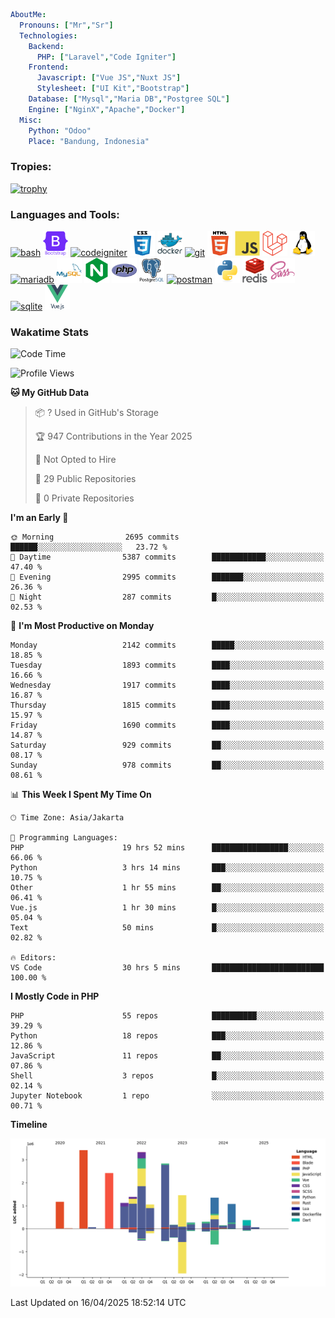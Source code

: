 ```yaml
AboutMe:
  Pronouns: ["Mr","Sr"]
  Technologies:
    Backend:
      PHP: ["Laravel","Code Igniter"]
    Frontend:
      Javascript: ["Vue JS","Nuxt JS"]
      Stylesheet: ["UI Kit","Bootstrap"]
    Database: ["Mysql","Maria DB","Postgree SQL"]
    Engine: ["NginX","Apache","Docker"]
  Misc:
    Python: "Odoo"
    Place: "Bandung, Indonesia"
```
### Tropies:

[![trophy](https://github-profile-trophy.vercel.app/?username=vheins&rank=-C,-B)](https://github.com/vheins)

### Languages and Tools:

[<img src="https://www.vectorlogo.zone/logos/gnu_bash/gnu_bash-icon.svg" alt="bash" width="40" height="40"/>](https://www.gnu.org/software/bash/)
[<img src="https://raw.githubusercontent.com/devicons/devicon/master/icons/bootstrap/bootstrap-plain-wordmark.svg" alt="bootstrap" width="40" height="40"/>](https://getbootstrap.com)
[<img src="https://cdn.worldvectorlogo.com/logos/codeigniter.svg" alt="codeigniter" width="40" height="40"/>](https://codeigniter.com)
[<img src="https://raw.githubusercontent.com/devicons/devicon/master/icons/css3/css3-original-wordmark.svg" alt="css3" width="40" height="40"/>](https://www.w3schools.com/css/)
[<img src="https://raw.githubusercontent.com/devicons/devicon/master/icons/docker/docker-original-wordmark.svg" alt="docker" width="40" height="40"/>](https://www.docker.com/)
[<img src="https://www.vectorlogo.zone/logos/git-scm/git-scm-icon.svg" alt="git" width="40" height="40"/>](https://git-scm.com/)
[<img src="https://raw.githubusercontent.com/devicons/devicon/master/icons/html5/html5-original-wordmark.svg" alt="html5" width="40" height="40"/>](https://www.w3.org/html/)
[<img src="https://raw.githubusercontent.com/devicons/devicon/master/icons/javascript/javascript-original.svg" alt="javascript" width="40" height="40"/>](https://developer.mozilla.org/en-US/docs/Web/JavaScript)
[<img src="https://raw.githubusercontent.com/devicons/devicon/master/icons/laravel/laravel-original.svg" alt="laravel" width="40" height="40"/>](https://laravel.com/)
[<img src="https://raw.githubusercontent.com/devicons/devicon/master/icons/linux/linux-original.svg" alt="linux" width="40" height="40"/>](https://www.linux.org/)
[<img src="https://www.vectorlogo.zone/logos/mariadb/mariadb-icon.svg" alt="mariadb" width="40" height="40"/>](https://mariadb.org/)
[<img src="https://raw.githubusercontent.com/devicons/devicon/master/icons/mysql/mysql-original-wordmark.svg" alt="mysql" width="40" height="40"/>](https://www.mysql.com/)
[<img src="https://raw.githubusercontent.com/devicons/devicon/master/icons/nginx/nginx-original.svg" alt="nginx" width="40" height="40"/>](https://www.nginx.com)
[<img src="https://raw.githubusercontent.com/devicons/devicon/master/icons/php/php-original.svg" alt="php" width="40" height="40"/>](https://www.php.net)
[<img src="https://raw.githubusercontent.com/devicons/devicon/master/icons/postgresql/postgresql-original-wordmark.svg" alt="postgresql" width="40" height="40"/>](https://www.postgresql.org)
[<img src="https://www.vectorlogo.zone/logos/getpostman/getpostman-icon.svg" alt="postman" width="40" height="40"/>](https://postman.com)
[<img src="https://raw.githubusercontent.com/devicons/devicon/master/icons/python/python-original.svg" alt="python" width="40" height="40"/>](https://www.python.org)
[<img src="https://raw.githubusercontent.com/devicons/devicon/master/icons/redis/redis-original-wordmark.svg" alt="redis" width="40" height="40"/>](https://redis.io)
[<img src="https://raw.githubusercontent.com/devicons/devicon/master/icons/sass/sass-original.svg" alt="sass" width="40" height="40"/>](https://sass-lang.com)
[<img src="https://www.vectorlogo.zone/logos/sqlite/sqlite-icon.svg" alt="sqlite" width="40" height="40"/>](https://www.sqlite.org/)
[<img src="https://raw.githubusercontent.com/devicons/devicon/master/icons/vuejs/vuejs-original-wordmark.svg" alt="vuejs" width="40" height="40"/>](https://vuejs.org/)

### Wakatime Stats

<!--START_SECTION:waka-->
![Code Time](http://img.shields.io/badge/Code%20Time-2%2C565%20hrs%2027%20mins-blue)

![Profile Views](http://img.shields.io/badge/Profile%20Views-1-blue)

**🐱 My GitHub Data** 

> 📦 ? Used in GitHub's Storage 
 > 
> 🏆 947 Contributions in the Year 2025
 > 
> 🚫 Not Opted to Hire
 > 
> 📜 29 Public Repositories 
 > 
> 🔑 0 Private Repositories 
 > 
**I'm an Early 🐤** 

```text
🌞 Morning                2695 commits        ██████░░░░░░░░░░░░░░░░░░░   23.72 % 
🌆 Daytime                5387 commits        ████████████░░░░░░░░░░░░░   47.40 % 
🌃 Evening                2995 commits        ███████░░░░░░░░░░░░░░░░░░   26.36 % 
🌙 Night                  287 commits         █░░░░░░░░░░░░░░░░░░░░░░░░   02.53 % 
```
📅 **I'm Most Productive on Monday** 

```text
Monday                   2142 commits        █████░░░░░░░░░░░░░░░░░░░░   18.85 % 
Tuesday                  1893 commits        ████░░░░░░░░░░░░░░░░░░░░░   16.66 % 
Wednesday                1917 commits        ████░░░░░░░░░░░░░░░░░░░░░   16.87 % 
Thursday                 1815 commits        ████░░░░░░░░░░░░░░░░░░░░░   15.97 % 
Friday                   1690 commits        ████░░░░░░░░░░░░░░░░░░░░░   14.87 % 
Saturday                 929 commits         ██░░░░░░░░░░░░░░░░░░░░░░░   08.17 % 
Sunday                   978 commits         ██░░░░░░░░░░░░░░░░░░░░░░░   08.61 % 
```


📊 **This Week I Spent My Time On** 

```text
🕑︎ Time Zone: Asia/Jakarta

💬 Programming Languages: 
PHP                      19 hrs 52 mins      █████████████████░░░░░░░░   66.06 % 
Python                   3 hrs 14 mins       ███░░░░░░░░░░░░░░░░░░░░░░   10.75 % 
Other                    1 hr 55 mins        ██░░░░░░░░░░░░░░░░░░░░░░░   06.41 % 
Vue.js                   1 hr 30 mins        █░░░░░░░░░░░░░░░░░░░░░░░░   05.04 % 
Text                     50 mins             █░░░░░░░░░░░░░░░░░░░░░░░░   02.82 % 

🔥 Editors: 
VS Code                  30 hrs 5 mins       █████████████████████████   100.00 % 
```

**I Mostly Code in PHP** 

```text
PHP                      55 repos            ██████████░░░░░░░░░░░░░░░   39.29 % 
Python                   18 repos            ███░░░░░░░░░░░░░░░░░░░░░░   12.86 % 
JavaScript               11 repos            ██░░░░░░░░░░░░░░░░░░░░░░░   07.86 % 
Shell                    3 repos             █░░░░░░░░░░░░░░░░░░░░░░░░   02.14 % 
Jupyter Notebook         1 repo              ░░░░░░░░░░░░░░░░░░░░░░░░░   00.71 % 
```



**Timeline**

![Lines of Code chart](https://raw.githubusercontent.com/vheins/vheins/main/assets/bar_graph.png)


 Last Updated on 16/04/2025 18:52:14 UTC
<!--END_SECTION:waka-->
